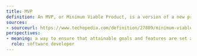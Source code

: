 ```yaml
---
title: MVP
definition: An MVP, or Minimum Viable Product, is a version of a new product that has just enough features to be shipped to customers. This version is then furthur developed based on the feedback from these initial users. 
sources:
- sourceurl: https://www.techopedia.com/definition/27809/minimum-viable-product-mvp
perspectives:
- meaning: a way to ensure that attainable goals and features are set at the beginning of the development phase of a new product. This allows one to ship and get feedback of a new product quickly and efficiently.
  role: software developer
---
```


